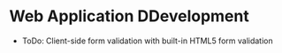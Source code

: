 # Web Application DDevelopment 

- ToDo: Client-side form validation with built-in HTML5 form validation 
